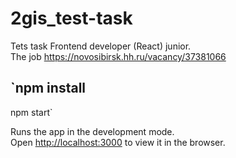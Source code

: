 # 2gis_test-task 
Tets task Frontend developer (React) junior.  
The job https://novosibirsk.hh.ru/vacancy/37381066

## `npm install
npm start`

Runs the app in the development mode.<br />
Open [http://localhost:3000](http://localhost:3000) to view it in the browser.

